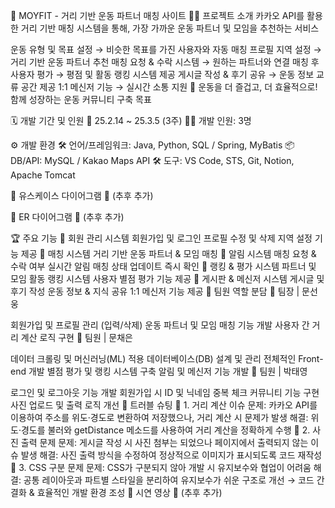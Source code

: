 📌 MOYFIT - 거리 기반 운동 파트너 매칭 사이트
🏋️‍♂️ 프로젝트 소개
카카오 API를 활용한 거리 기반 매칭 시스템을 통해, 가장 가까운 운동 파트너 및 모임을 추천하는 서비스

운동 유형 및 목표 설정 → 비슷한 목표를 가진 사용자와 자동 매칭
프로필 지역 설정 → 거리 기반 운동 파트너 추천
매칭 요청 & 수락 시스템 → 원하는 파트너와 연결
매칭 후 사용자 평가 → 평점 및 활동 랭킹 시스템 제공
게시글 작성 & 후기 공유 → 운동 정보 교류 공간 제공
1:1 메신저 기능 → 실시간 소통 지원
🎯 운동을 더 즐겁고, 더 효율적으로!
함께 성장하는 운동 커뮤니티 구축 목표

🗓️ 개발 기간 및 인원
📆 25.2.14 ~ 25.3.5 (3주)
👨‍💻 개발 인원: 3명

⚙️ 개발 환경
🛠 언어/프레임워크: Java, Python, SQL / Spring, MyBatis
📦 DB/API: MySQL / Kakao Maps API
🛠 도구: VS Code, STS, Git, Notion, Apache Tomcat

🔗 유스케이스 다이어그램
📌 (추후 추가)

🔗 ER 다이어그램
📌 (추후 추가)

🏆 주요 기능
📌 회원 관리 시스템
회원가입 및 로그인
프로필 수정 및 삭제
지역 설정 기능 제공
📌 매칭 시스템
거리 기반 운동 파트너 & 모임 매칭
📌 알림 시스템
매칭 요청 & 수락 여부 실시간 알림
매칭 상태 업데이트 즉시 확인
📌 랭킹 & 평가 시스템
파트너 및 모임 활동 랭킹 시스템
사용자 별점 평가 기능 제공
📌 게시판 & 메신저 시스템
게시글 및 후기 작성
운동 정보 & 지식 공유
1:1 메신저 기능 제공
🏅 팀원 역할 분담
🔹 팀장 | 문선웅

회원가입 및 프로필 관리 (입력/삭제)
운동 파트너 및 모임 매칭 기능 개발
사용자 간 거리 계산 로직 구현
🔹 팀원 | 문채은

데이터 크롤링 및 머신러닝(ML) 적용
데이터베이스(DB) 설계 및 관리
전체적인 Front-end 개발
별점 평가 및 랭킹 시스템 구축
알림 및 메신저 기능 개발
🔹 팀원 | 박태영

로그인 및 로그아웃 기능 개발
회원가입 시 ID 및 닉네임 중복 체크
커뮤니티 기능 구현
사진 업로드 및 출력 로직 개선
🚀 트러블 슈팅
🔹 1. 거리 계산 이슈
문제: 카카오 API를 이용하여 주소를 위도·경도로 변환하여 저장했으나, 거리 계산 시 문제가 발생
해결: 위도·경도를 불러와 getDistance 메소드를 사용하여 거리 계산을 정확하게 수행
🔹 2. 사진 출력 문제
문제: 게시글 작성 시 사진 첨부는 되었으나 페이지에서 출력되지 않는 이슈 발생
해결: 사진 출력 방식을 수정하여 정상적으로 이미지가 표시되도록 코드 재작성
🔹 3. CSS 구분 문제
문제: CSS가 구분되지 않아 개발 시 유지보수와 협업이 어려움
해결: 공통 레이아웃과 파트별 스타일을 분리하여 유지보수가 쉬운 구조로 개선 → 코드 간결화 & 효율적인 개발 환경 조성
🎥 시연 영상
📌 (추후 추가)
